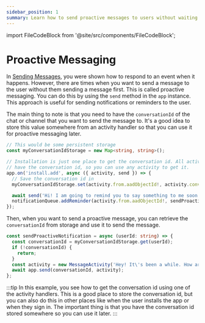 ```yaml
---
sidebar_position: 1
summary: Learn how to send proactive messages to users without waiting for them to initiate the conversation, including storing conversation IDs and sending notifications.
---
```


import FileCodeBlock from '@site/src/components/FileCodeBlock';

# Proactive Messaging

In [Sending Messages](./), you were shown how to respond to an event when it happens. However, there are times when you want to send a message to the user without them sending a message first. This is called proactive messaging. You can do this by using the `send` method in the `app` instance. This approach is useful for sending notifications or reminders to the user.

The main thing to note is that you need to have the `conversationId` of the chat or channel that you want to send the message to. It's a good idea to store this value somewhere from an activity handler so that you can use it for proactive messaging later.

```ts
// This would be some persistent storage
const myConversationIdStorage = new Map<string, string>();

// Installation is just one place to get the conversation id. All activities
// have the conversation id, so you can use any activity to get it.
app.on('install.add', async ({ activity, send }) => {
  // Save the conversation id in 
  myConversationIdStorage.set(activity.from.aadObjectId!, activity.conversation.id);

  await send('Hi! I am going to remind you to say something to me soon!');
  notificationQueue.addReminder(activity.from.aadObjectId!, sendProactiveNotification, 10_000);
});
```

Then, when you want to send a proactive message, you can retrieve the `conversationId` from storage and use it to send the message.

```ts
const sendProactiveNotification = async (userId: string) => {
  const conversationId = myConversationIdStorage.get(userId);
  if (!conversationId) {
    return;
  }
  const activity = new MessageActivity('Hey! It\'s been a while. How are you?');
  await app.send(conversationId, activity);
};
```

:::tip
In this example, you see how to get the conversation id using one of the activity handlers. This is a good place to store the conversation id, but you can also do this in other places like when the user installs the app or when they sign in. The important thing is that you have the conversation id stored somewhere so you can use it later.
:::